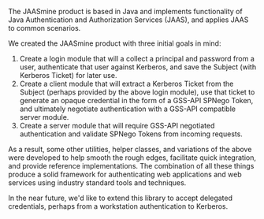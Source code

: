 The JAASmine product is based in Java and implements functionality of Java Authentication and Authorization Services (JAAS), and applies JAAS to common scenarios.

We created the JAASmine product with three initial goals in mind:

  1. Create a login module that will a collect a principal and password from a user, authenticate that user against Kerberos, and save the Subject (with Kerberos Ticket) for later use.
  1. Create a client module that will extract a Kerberos Ticket from the Subject (perhaps provided by the above login module), use that ticket to generate an opaque credential in the form of a GSS-API SPNego Token, and ultimately negotiate authentication with a GSS-API compatible server module.
  1. Create a server module that will require GSS-API negotiated authentication and validate SPNego Tokens from incoming requests.

As a result, some other utilities, helper classes, and variations of the above were developed to help smooth the rough edges, facilitate quick integration, and provide reference implementations.  The combination of all these things produce a solid framework for authenticating web applications and web services using industry standard tools and techniques.

In the near future, we'd like to extend this library to accept delegated credentials, perhaps from a workstation authentication to Kerberos.